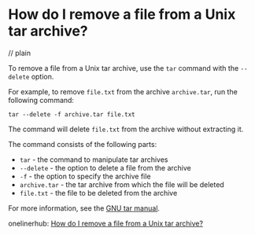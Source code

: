 # How do I remove a file from a Unix tar archive?
// plain

To remove a file from a Unix tar archive, use the `tar` command with the `--delete` option.

For example, to remove `file.txt` from the archive `archive.tar`, run the following command:

```
tar --delete -f archive.tar file.txt
```

The command will delete `file.txt` from the archive without extracting it.

The command consists of the following parts:

* `tar` - the command to manipulate tar archives
* `--delete` - the option to delete a file from the archive
* `-f` - the option to specify the archive file
* `archive.tar` - the tar archive from which the file will be deleted
* `file.txt` - the file to be deleted from the archive

For more information, see the [GNU tar manual](https://www.gnu.org/software/tar/manual/tar.html#Deleting).

onelinerhub: [How do I remove a file from a Unix tar archive?](https://onelinerhub.com/cli-tar/how-do-i-remove-a-file-from-a-unix-tar-archive-1687286498)
